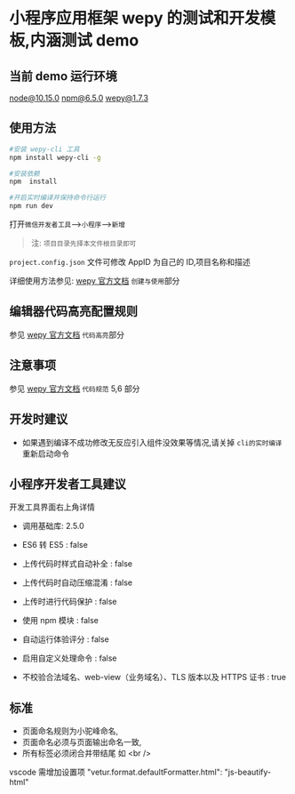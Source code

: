 # 小程序应用框架 wepy 的测试和开发模板,内涵测试 demo

## 当前 demo 运行环境

node@10.15.0
npm@6.5.0
wepy@1.7.3

## 使用方法

```bash shell
#安装 wepy-cli 工具
npm install wepy-cli -g

#安装依赖
npm  install

#开启实时编译并保持命令行运行
npm run dev
```

打开`微信开发者工具`-->`小程序`-->`新增`

> 注: `项目目录先择本文件根目录即可`

`project.config.json` 文件可修改 AppID 为自己的 ID,项目名称和描述

详细使用方法参见:
[wepy 官方文档](https://tencent.github.io/wepy/document.html)
`创建与使用`部分

## 编辑器代码高亮配置规则

参见
[wepy 官方文档](https://tencent.github.io/wepy/document.html)
`代码高亮`部分

## 注意事项

参见
[wepy 官方文档](https://tencent.github.io/wepy/document.html)
`代码规范` 5,6 部分

## 开发时建议

- 如果遇到编译不成功修改无反应引入组件没效果等情况,请关掉 `cli的实时编译` 重新启动命令

## 小程序开发者工具建议

开发工具界面右上角详情

- 调用基础库: 2.5.0

- ES6 转 ES5 : false
- 上传代码时样式自动补全 : false
- 上传代码时自动压缩混淆 : false
- 上传时进行代码保护 : false
- 使用 npm 模块 : false
- 自动运行体验评分 : false
- 启用自定义处理命令 : false

- 不校验合法域名、web-view（业务域名）、TLS 版本以及 HTTPS 证书 : true

## 标准

- 页面命名规则为小驼峰命名,
- 页面命名必须与页面输出命名一致,
- 所有标签必须闭合并带结尾 如 \<br />

vscode 需增加设置项 "vetur.format.defaultFormatter.html": "js-beautify-html"
